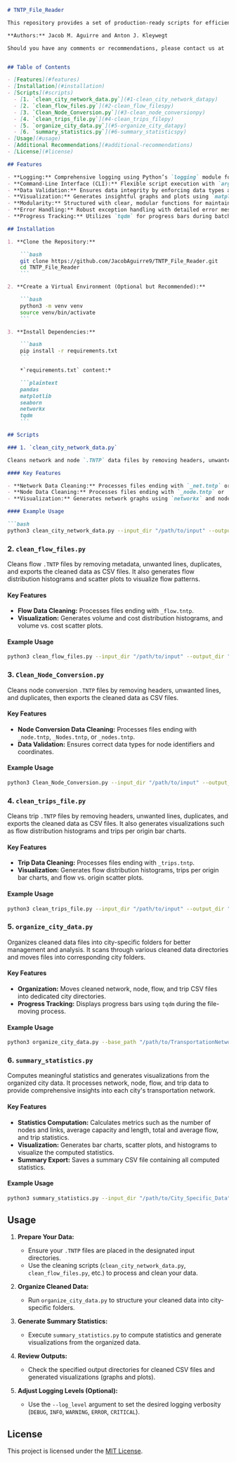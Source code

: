 ```markdown
# TNTP_File_Reader

This repository provides a set of production-ready scripts for efficiently analyzing, cleaning, and visualizing `.TNTP` file data, commonly used in traffic equilibrium and assignment problems. The scripts are enhanced with logging, command-line interfaces, data validation, and comprehensive visualizations to facilitate robust data processing and insightful analysis.

**Authors:** Jacob M. Aguirre and Anton J. Kleywegt

Should you have any comments or recommendations, please contact us at `first author lastname @ gatech dot edu`.


## Table of Contents

- [Features](#features)
- [Installation](#installation)
- [Scripts](#scripts)
  - [1. `clean_city_network_data.py`](#1-clean_city_network_datapy)
  - [2. `clean_flow_files.py`](#2-clean_flow_filespy)
  - [3. `Clean_Node_Conversion.py`](#3-clean_node_conversionpy)
  - [4. `clean_trips_file.py`](#4-clean_trips_filepy)
  - [5. `organize_city_data.py`](#5-organize_city_datapy)
  - [6. `summary_statistics.py`](#6-summary_statisticspy)
- [Usage](#usage)
- [Additional Recommendations](#additional-recommendations)
- [License](#license)

## Features

- **Logging:** Comprehensive logging using Python’s `logging` module for better monitoring and debugging.
- **Command-Line Interface (CLI):** Flexible script execution with `argparse` for specifying input/output directories and logging levels.
- **Data Validation:** Ensures data integrity by enforcing data types and validating input data.
- **Visualization:** Generates insightful graphs and plots using `matplotlib`, `seaborn`, and `networkx` to enhance data understanding.
- **Modularity:** Structured with clear, modular functions for maintainability and scalability.
- **Error Handling:** Robust exception handling with detailed error messages and stack traces.
- **Progress Tracking:** Utilizes `tqdm` for progress bars during batch processing tasks.

## Installation

1. **Clone the Repository:**

    ```bash
    git clone https://github.com/JacobAguirre9/TNTP_File_Reader.git
    cd TNTP_File_Reader
    ```

2. **Create a Virtual Environment (Optional but Recommended):**

    ```bash
    python3 -m venv venv
    source venv/bin/activate
    ```

3. **Install Dependencies:**

    ```bash
    pip install -r requirements.txt
    ```

    *`requirements.txt` content:*

    ```plaintext
    pandas
    matplotlib
    seaborn
    networkx
    tqdm
    ```

## Scripts

### 1. `clean_city_network_data.py`

Cleans network and node `.TNTP` data files by removing headers, unwanted lines, duplicates, and exports the cleaned data as CSV files. Additionally, it generates network graphs and node location plots for enhanced visualization.

#### Key Features

- **Network Data Cleaning:** Processes files ending with `_net.tntp` or `_network.tntp`.
- **Node Data Cleaning:** Processes files ending with `_node.tntp` or `_Nodes.tntp`.
- **Visualization:** Generates network graphs using `networkx` and node location scatter plots.

#### Example Usage

```bash
python3 clean_city_network_data.py --input_dir "/path/to/input" --output_dir "/path/to/output" --log_level INFO
```

### 2. `clean_flow_files.py`

Cleans flow `.TNTP` files by removing metadata, unwanted lines, duplicates, and exports the cleaned data as CSV files. It also generates flow distribution histograms and scatter plots to visualize flow patterns.

#### Key Features

- **Flow Data Cleaning:** Processes files ending with `_flow.tntp`.
- **Visualization:** Generates volume and cost distribution histograms, and volume vs. cost scatter plots.

#### Example Usage

```bash
python3 clean_flow_files.py --input_dir "/path/to/input" --output_dir "/path/to/output" --log_level INFO
```

### 3. `Clean_Node_Conversion.py`

Cleans node conversion `.TNTP` files by removing headers, unwanted lines, and duplicates, then exports the cleaned data as CSV files.

#### Key Features

- **Node Conversion Data Cleaning:** Processes files ending with `_node.tntp`, `_Nodes.tntp`, or `_nodes.tntp`.
- **Data Validation:** Ensures correct data types for node identifiers and coordinates.

#### Example Usage

```bash
python3 Clean_Node_Conversion.py --input_dir "/path/to/input" --output_dir "/path/to/output" --log_level INFO
```

### 4. `clean_trips_file.py`

Cleans trip `.TNTP` files by removing headers, unwanted lines, duplicates, and exports the cleaned data as CSV files. It also generates visualizations such as flow distribution histograms and trips per origin bar charts.

#### Key Features

- **Trip Data Cleaning:** Processes files ending with `_trips.tntp`.
- **Visualization:** Generates flow distribution histograms, trips per origin bar charts, and flow vs. origin scatter plots.

#### Example Usage

```bash
python3 clean_trips_file.py --input_dir "/path/to/input" --output_dir "/path/to/output" --log_level INFO
```

### 5. `organize_city_data.py`

Organizes cleaned data files into city-specific folders for better management and analysis. It scans through various cleaned data directories and moves files into corresponding city folders.

#### Key Features

- **Organization:** Moves cleaned network, node, flow, and trip CSV files into dedicated city directories.
- **Progress Tracking:** Displays progress bars using `tqdm` during the file-moving process.

#### Example Usage

```bash
python3 organize_city_data.py --base_path "/path/to/TransportationNetworks" --log_level INFO
```

### 6. `summary_statistics.py`

Computes meaningful statistics and generates visualizations from the organized city data. It processes network, node, flow, and trip data to provide comprehensive insights into each city's transportation network.

#### Key Features

- **Statistics Computation:** Calculates metrics such as the number of nodes and links, average capacity and length, total and average flow, and trip statistics.
- **Visualization:** Generates bar charts, scatter plots, and histograms to visualize the computed statistics.
- **Summary Export:** Saves a summary CSV file containing all computed statistics.

#### Example Usage

```bash
python3 summary_statistics.py --input_dir "/path/to/City_Specific_Data" --output_dir "/path/to/Statistics_Output" --log_level INFO
```

## Usage

1. **Prepare Your Data:**

    - Ensure your `.TNTP` files are placed in the designated input directories.
    - Use the cleaning scripts (`clean_city_network_data.py`, `clean_flow_files.py`, etc.) to process and clean your data.

2. **Organize Cleaned Data:**

    - Run `organize_city_data.py` to structure your cleaned data into city-specific folders.

3. **Generate Summary Statistics:**

    - Execute `summary_statistics.py` to compute statistics and generate visualizations from the organized data.

4. **Review Outputs:**

    - Check the specified output directories for cleaned CSV files and generated visualizations (graphs and plots).

5. **Adjust Logging Levels (Optional):**

    - Use the `--log_level` argument to set the desired logging verbosity (`DEBUG`, `INFO`, `WARNING`, `ERROR`, `CRITICAL`).

## License

This project is licensed under the [MIT License](LICENSE).

```
